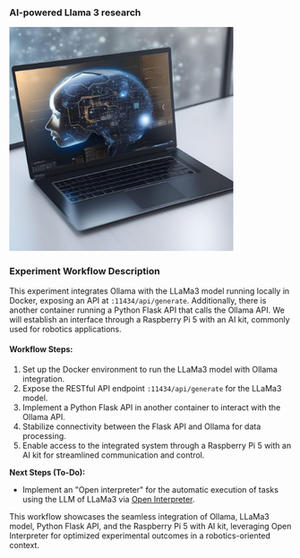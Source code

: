 ### AI-powered Llama 3 research

<img src="https://github.com/lefevbre-organization/llama3/blob/main/ia.jpg" width="400">

### Experiment Workflow Description

This experiment integrates Ollama with the LLaMa3 model running locally in Docker, exposing an API at `:11434/api/generate`. Additionally, there is another container running a Python Flask API that calls the Ollama API. We will establish an interface through a Raspberry Pi 5 with an AI kit, commonly used for robotics applications.

#### Workflow Steps:
1. Set up the Docker environment to run the LLaMa3 model with Ollama integration.
2. Expose the RESTful API endpoint `:11434/api/generate` for the LLaMa3 model.
3. Implement a Python Flask API in another container to interact with the Ollama API.
4. Stabilize connectivity between the Flask API and Ollama for data processing.
5. Enable access to the integrated system through a Raspberry Pi 5 with an AI kit for streamlined communication and control.

  
**Next Steps (To-Do):**
- Implement an "Open interpreter" for the automatic execution of tasks using the LLM of LLaMa3 via [Open Interpreter](https://www.openinterpreter.com).

This workflow showcases the seamless integration of Ollama, LLaMa3 model, Python Flask API, and the Raspberry Pi 5 with AI kit, leveraging Open Interpreter for optimized experimental outcomes in a robotics-oriented context.
